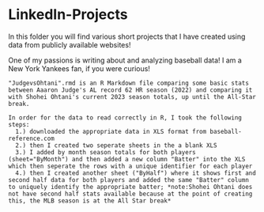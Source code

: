 # LinkedIn-Projects


In this folder you will find various short projects that I have created using data from publicly available websites!

One of my passions is writing about and analyzing baseball data! I am a New York Yankees fan, if you were curious!

    "JudgevsOhtani".rmd is an R Markdown file comparing some basic stats between Aaaron Judge's AL record 62 HR season (2022) and comparing it with Shohei Ohtani's current 2023 season totals, up until the All-Star break.

    In order for the data to read correctly in R, I took the following steps:
      1.) downloaded the appropriate data in XLS format from baseball-reference.com
      2.) then I created two seperate sheets in the a blank XLS
      3.) I added by month season totals for both players (sheet="ByMonth") and then added a new column "Batter" into the XLS which then seperate the rows with a unique identifier for each player 
      4.) then I created another sheet ("ByHalf") where it shows first and second half data for both players and added the same "Batter" column to uniquely identify the appropriate batter; *note:Shohei Ohtani does not have second half stats available because at the point of creating this, the MLB season is at the All Star break*
      
